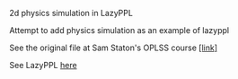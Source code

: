2d physics simulation in LazyPPL

Attempt to add physics simulation as an example of lazyppl

See the original file at Sam Staton's OPLSS course [[link]](https://www.cs.uoregon.edu/research/summerschool/summer19/topics.php#Staton)

See LazyPPL [here](https://lazyppl.bitbucket.io/)
